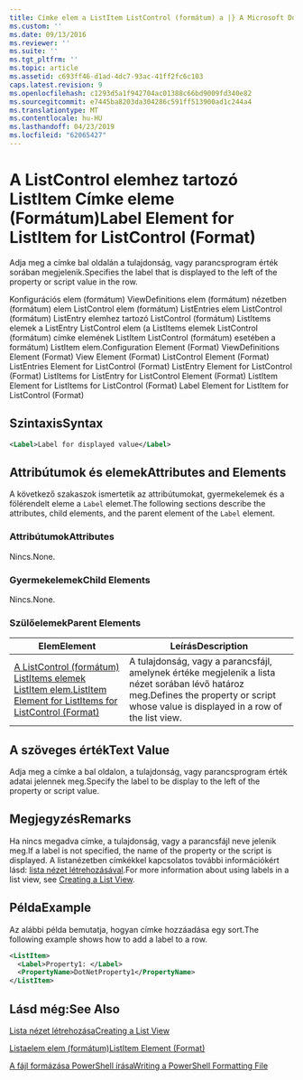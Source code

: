 ```yaml
---
title: Címke elem a ListItem ListControl (formátum) a |} A Microsoft Docs
ms.custom: ''
ms.date: 09/13/2016
ms.reviewer: ''
ms.suite: ''
ms.tgt_pltfrm: ''
ms.topic: article
ms.assetid: c693ff46-d1ad-4dc7-93ac-41ff2fc6c103
caps.latest.revision: 9
ms.openlocfilehash: c1293d5a1f942704ac01388c66bd9009fd340e82
ms.sourcegitcommit: e7445ba8203da304286c591ff513900ad1c244a4
ms.translationtype: MT
ms.contentlocale: hu-HU
ms.lasthandoff: 04/23/2019
ms.locfileid: "62065427"
---
```

# <a name="label-element-for-listitem-for-listcontrol-format"></a><span data-ttu-id="5aec7-102">A ListControl elemhez tartozó ListItem Címke eleme (Formátum)</span><span class="sxs-lookup"><span data-stu-id="5aec7-102">Label Element for ListItem for ListControl (Format)</span></span>

<span data-ttu-id="5aec7-103">Adja meg a címke bal oldalán a tulajdonság, vagy parancsprogram érték sorában megjelenik.</span><span class="sxs-lookup"><span data-stu-id="5aec7-103">Specifies the label that is displayed to the left of the property or script value in the row.</span></span>

<span data-ttu-id="5aec7-104">Konfigurációs elem (formátum) ViewDefinitions elem (formátum) nézetben (formátum) elem ListControl elem (formátum) ListEntries elem ListControl (formátum) ListEntry elemhez tartozó ListControl (formátum) ListItems elemek a ListEntry ListControl elem (a ListItems elemek ListControl (formátum) címke elemének ListItem ListControl (formátum) esetében a formátum) ListItem elem.</span><span class="sxs-lookup"><span data-stu-id="5aec7-104">Configuration Element (Format) ViewDefinitions Element (Format) View Element (Format) ListControl Element (Format) ListEntries Element for ListControl (Format) ListEntry Element for ListControl (Format) ListItems for ListEntry for ListControl Element (Format) ListItem Element for ListItems for ListControl (Format) Label Element for ListItem for ListControl (Format)</span></span>

## <a name="syntax"></a><span data-ttu-id="5aec7-105">Szintaxis</span><span class="sxs-lookup"><span data-stu-id="5aec7-105">Syntax</span></span>

```xml
<Label>Label for displayed value</Label>
```

## <a name="attributes-and-elements"></a><span data-ttu-id="5aec7-106">Attribútumok és elemek</span><span class="sxs-lookup"><span data-stu-id="5aec7-106">Attributes and Elements</span></span>

<span data-ttu-id="5aec7-107">A következő szakaszok ismertetik az attribútumokat, gyermekelemek és a fölérendelt eleme a `Label` elemet.</span><span class="sxs-lookup"><span data-stu-id="5aec7-107">The following sections describe the attributes, child elements, and the parent element of the `Label` element.</span></span>

### <a name="attributes"></a><span data-ttu-id="5aec7-108">Attribútumok</span><span class="sxs-lookup"><span data-stu-id="5aec7-108">Attributes</span></span>

<span data-ttu-id="5aec7-109">Nincs.</span><span class="sxs-lookup"><span data-stu-id="5aec7-109">None.</span></span>

### <a name="child-elements"></a><span data-ttu-id="5aec7-110">Gyermekelemek</span><span class="sxs-lookup"><span data-stu-id="5aec7-110">Child Elements</span></span>

<span data-ttu-id="5aec7-111">Nincs.</span><span class="sxs-lookup"><span data-stu-id="5aec7-111">None.</span></span>

### <a name="parent-elements"></a><span data-ttu-id="5aec7-112">Szülőelemek</span><span class="sxs-lookup"><span data-stu-id="5aec7-112">Parent Elements</span></span>

|<span data-ttu-id="5aec7-113">Elem</span><span class="sxs-lookup"><span data-stu-id="5aec7-113">Element</span></span>|<span data-ttu-id="5aec7-114">Leírás</span><span class="sxs-lookup"><span data-stu-id="5aec7-114">Description</span></span>|
|-------------|-----------------|
|[<span data-ttu-id="5aec7-115">A ListControl (formátum) ListItems elemek ListItem elem.</span><span class="sxs-lookup"><span data-stu-id="5aec7-115">ListItem Element for ListItems for ListControl (Format)</span></span>](./listitem-element-for-listitems-for-listcontrol-format.md)|<span data-ttu-id="5aec7-116">A tulajdonság, vagy a parancsfájl, amelynek értéke megjelenik a lista nézet sorában lévő határoz meg.</span><span class="sxs-lookup"><span data-stu-id="5aec7-116">Defines the property or script whose value is displayed in a row of the list view.</span></span>|

## <a name="text-value"></a><span data-ttu-id="5aec7-117">A szöveges érték</span><span class="sxs-lookup"><span data-stu-id="5aec7-117">Text Value</span></span>

<span data-ttu-id="5aec7-118">Adja meg a címke a bal oldalon, a tulajdonság, vagy parancsprogram érték adatai jelennek meg.</span><span class="sxs-lookup"><span data-stu-id="5aec7-118">Specify the label to be display to the left of the property or script value.</span></span>

## <a name="remarks"></a><span data-ttu-id="5aec7-119">Megjegyzés</span><span class="sxs-lookup"><span data-stu-id="5aec7-119">Remarks</span></span>

<span data-ttu-id="5aec7-120">Ha nincs megadva címke, a tulajdonság, vagy a parancsfájl neve jelenik meg.</span><span class="sxs-lookup"><span data-stu-id="5aec7-120">If a label is not specified, the name of the property or the script is displayed.</span></span> <span data-ttu-id="5aec7-121">A listanézetben címkékkel kapcsolatos további információkért lásd: [lista nézet létrehozásával](./creating-a-list-view.md).</span><span class="sxs-lookup"><span data-stu-id="5aec7-121">For more information about using labels in a list view, see [Creating a List View](./creating-a-list-view.md).</span></span>

## <a name="example"></a><span data-ttu-id="5aec7-122">Példa</span><span class="sxs-lookup"><span data-stu-id="5aec7-122">Example</span></span>

<span data-ttu-id="5aec7-123">Az alábbi példa bemutatja, hogyan címke hozzáadása egy sort.</span><span class="sxs-lookup"><span data-stu-id="5aec7-123">The following example shows how to add a label to a row.</span></span>

```xml
<ListItem>
  <Label>Property1: </Label>
  <PropertyName>DotNetProperty1</PropertyName>
</ListItem>

```

## <a name="see-also"></a><span data-ttu-id="5aec7-124">Lásd még:</span><span class="sxs-lookup"><span data-stu-id="5aec7-124">See Also</span></span>

[<span data-ttu-id="5aec7-125">Lista nézet létrehozása</span><span class="sxs-lookup"><span data-stu-id="5aec7-125">Creating a List View</span></span>](./creating-a-list-view.md)

[<span data-ttu-id="5aec7-126">Listaelem elem (formátum)</span><span class="sxs-lookup"><span data-stu-id="5aec7-126">ListItem Element (Format)</span></span>](./listitem-element-for-listitems-for-listcontrol-format.md)

[<span data-ttu-id="5aec7-127">A fájl formázása PowerShell írása</span><span class="sxs-lookup"><span data-stu-id="5aec7-127">Writing a PowerShell Formatting File</span></span>](./writing-a-powershell-formatting-file.md)
